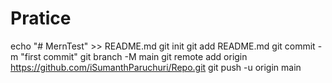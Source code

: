 # Pratice


echo "# MernTest" >> README.md
git init
git add README.md
git commit -m "first commit"
git branch -M main
git remote add origin https://github.com/iSumanthParuchuri/Repo.git
git push -u origin main
